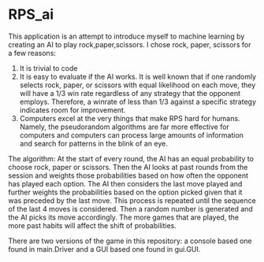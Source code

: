 # RPS_ai
 
This application is an attempt to introduce myself to machine learning by creating an AI to play rock,paper,scissors.
I chose rock, paper, scissors for a few reasons:
1) It is trivial to code
2) It is easy to evaluate if the AI works. It is well known that if one randomly selects rock, paper, or scissors with equal likelihood on each move, they will have a 1/3 win rate regardless of any strategy that the opponent employs. Therefore, a winrate of less than 1/3 against a specific strategy indicates room for improvement. 
3) Computers excel at the very things that make RPS hard for humans. Namely, the pseudorandom algorithms are far more effective for computers and computers can process large amounts of information and search for patterns in the blink of an eye.

The algorithm:
At the start of every round, the AI has an equal probability to choose rock, paper or scissors. Then the AI looks at past rounds from the session and weights those probabilities based on how often the opponent has played each option. The AI then considers the last move played and further weights the probabilities based on the option picked given that it was preceded by the last move. This process is repeated until the sequence of the last 4 moves is considered. Then a random number is generated and the AI picks its move accordingly.
The more games that are played, the more past habits will affect the shift of probabilities. 

There are two versions of the game in this repository: a console based one found in main.Driver and a GUI based one found in gui.GUI.
